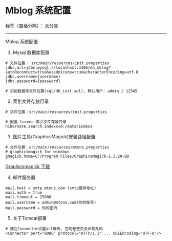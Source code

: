 ﻿# Mblog 系统配置

标签（空格分隔）： 未分类

---
Mblog 系统配置

1. Mysql 数据库配置
```
# 文件位置： src/main/resources/init.properties
jdbc.url=jdbc:mysql://localhost:3306/db_mblog?autoReconnect=true&useUnicode=true&characterEncoding=utf-8
jdbc.username={username}
jdbc.password={password}

# 初始数据库文件位置(sql/db_init.sql), 默认用户: admin / 12345
```

2. 索引文件存放目录
```
# 文件位置：src/main/resources/init.properties

# 配置 lucene 索引文件存放目录
hibernate.search.indexs=d:/data/indexs
```

3. 图片工具(GraphicsMagick)安装路径配置
```
# 文件位置：src/main/resources/mtons.properties
# graphicsmagick for windows
gmagick.home=C:/Program Files/GraphicsMagick-1.3.20-Q8
```

[Graphicsmagick 下载](http://www.graphicsmagick.org/download.html)

4. 邮件服务器
```
mail.host = smtp.mtons.com (smtp服务地址)
mail.auth = true
mail.timeout = 25000
mail.username = admin@mtons.com(你的账号)
mail.password = 你的密码
```

5. 关于Tomcat部署
```
# 请在Connector设置url编码, 否则标签页会出现乱码
<Connector port="8080" protocol="HTTP/1.1" ... URIEncoding="UTF-8"/>
```





